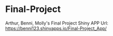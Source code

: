 # Final-Project
Arthur, Benni, Molly's Final Project
Shiny APP Url:  https://benni123.shinyapps.io/Final-Project_App/

